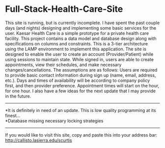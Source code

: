 # Full-Stack-Health-Care-Site
This site is running, but is currently incomplete.  I have spent the past couple days (and nights) designing and implementing some basic services for the user.  Kaesar Health Care is a simple prototype for a private health care facility.  This project contains a data model and database design along with specifications on columns and constraints.  This is a 3-tier architecture using the LAMP environment to implement this application.  The site is designed to enable the user to create an account (Provider/Patient) while using sessions to maintain state.  While signed in, users are able to create appointments, view their schedules, and make necessary changes/cancellations.  The assumptions are as follows:  Users are required to provide basic contact information during sign up (name, email, address, etc.). Days and times of availability will be according to company policy first, and then provider preference.  Appointment times will start on the hour, for one hour.  I also have a few ideas for the next update that I may provide in the future.  
______________________________________________________________________________________________________________________________

*It is definitely in need of an update.  This is low quality programming at its finest...                                          
*Database missing necessary locking strategies
______________________________________________________________________________________________________________________________

If you would like to visit this site, copy and paste this into your address bar: http://callisto.lasierra.edu/scurtis
